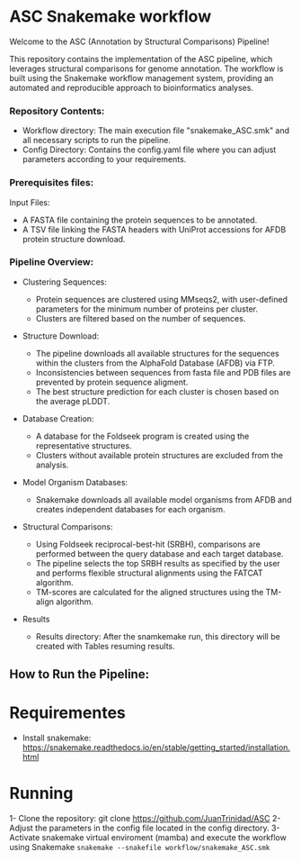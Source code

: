 # ASC Snakemake workflow

Welcome to the ASC (Annotation by Structural Comparisons) Pipeline!

This repository contains the implementation of the ASC pipeline, which leverages structural comparisons for genome annotation. The workflow is built using the Snakemake workflow management system, providing an automated and reproducible approach to bioinformatics analyses.

### Repository Contents:
* Workflow directory: The main execution file "snakemake_ASC.smk" and all necessary scripts to run the pipeline.
* Config Directory: Contains the config.yaml file where you can adjust parameters according to your requirements.


### Prerequisites files:
Input Files:
* A FASTA file containing the protein sequences to be annotated.
* A TSV file linking the FASTA headers with UniProt accessions for AFDB protein structure download.



### Pipeline Overview:
* Clustering Sequences: 
    * Protein sequences are clustered using MMseqs2, with user-defined parameters for the minimum number of proteins per cluster. 
    * Clusters are filtered based on the number of sequences.

* Structure Download:
    * The pipeline downloads all available structures for the sequences within the clusters from the AlphaFold Database (AFDB) via FTP.
    * Inconsistencies between sequences from fasta file and PDB files are prevented by protein sequence aligment.
    * The best structure prediction for each cluster is chosen based on the average pLDDT.

* Database Creation:
    * A database for the Foldseek program is created using the representative structures.
    * Clusters without available protein structures are excluded from the analysis.

* Model Organism Databases:
    * Snakemake downloads all available model organisms from AFDB and creates independent databases for each organism.

* Structural Comparisons:
    * Using Foldseek reciprocal-best-hit (SRBH), comparisons are performed between the query database and each target database.
    * The pipeline selects the top SRBH results as specified by the user and performs flexible structural alignments using the FATCAT algorithm.
    * TM-scores are calculated for the aligned structures using the TM-align algorithm.

* Results
    * Results directory: After the snamkemake run, this directory will be created with Tables resuming results.

## How to Run the Pipeline:

# Requirementes
* Install snakemake: https://snakemake.readthedocs.io/en/stable/getting_started/installation.html

# Running
1- Clone the repository: git clone https://github.com/JuanTrinidad/ASC
2- Adjust the parameters in the config file located in the config directory.
3- Activate snakemake virtual enviroment (mamba) and execute the workflow using Snakemake `snakemake --snakefile workflow/snakemake_ASC.smk`